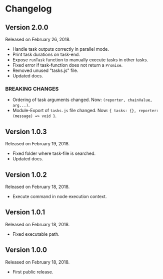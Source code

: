 # Changelog

## Version 2.0.0

Released on February 26, 2018.

-   Handle task outputs correctly in parallel mode.
-   Print task durations on task-end.
-   Expose `runTask` function to manually execute tasks in other tasks.
-   Fixed error if task-function does not return a `Promise`.
-   Removed unused "tasks.js" file.
-   Updated docs.

### BREAKING CHANGES

-   Ordering of task arguments changed. Now: `(reporter, chainValue, arg...)`.
-   Module-Export of `tasks.js` file changed. Now: `{ tasks: {}, reporter: (message) => void }`.


## Version 1.0.3

Released on February 19, 2018.

-   Fixed folder where task-file is searched.
-   Updated docs.


## Version 1.0.2

Released on February 18, 2018.

-   Execute command in node execution context.


## Version 1.0.1

Released on February 18, 2018.

-   Fixed executable path.


## Version 1.0.0

Released on February 18, 2018.

-   First public release.
